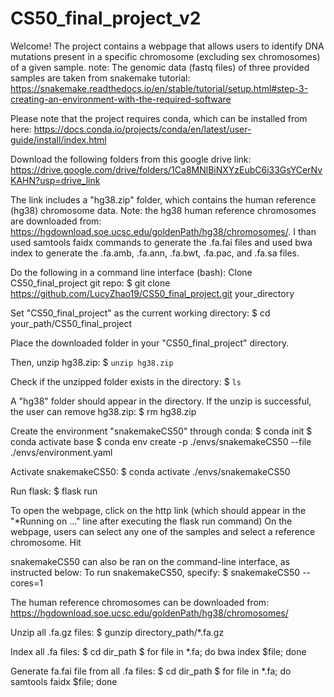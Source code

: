 # CS50_final_project_v2
Welcome! The project contains a webpage that allows users to identify DNA mutations present in a specific chromosome (excluding sex chromosomes) of a given sample. 
note: The genomic data (fastq files) of three provided samples are taken from snakemake tutorial: https://snakemake.readthedocs.io/en/stable/tutorial/setup.html#step-3-creating-an-environment-with-the-required-software

Please note that the project requires conda, which can be installed from here: https://docs.conda.io/projects/conda/en/latest/user-guide/install/index.html

Download the following folders from this google drive link: https://drive.google.com/drive/folders/1Ca8MNlBiNXYzEubC6i33GsYCerNvKAHN?usp=drive_link

The link includes a "hg38.zip" folder, which contains the human reference (hg38) chromosome data. 
Note: the hg38 human reference chromosomes are downloaded from: https://hgdownload.soe.ucsc.edu/goldenPath/hg38/chromosomes/. I than used samtools faidx commands to generate the .fa.fai files and used bwa index to generate the .fa.amb, .fa.ann, .fa.bwt, .fa.pac, and .fa.sa files. 

Do the following in a command line interface (bash):
Clone CS50_final_project git repo:
$ git clone https://github.com/LucyZhao19/CS50_final_project.git your_directory

Set "CS50_final_project" as the current working directory:
$ cd your_path/CS50_final_project

Place the downloaded folder in your "CS50_final_project" directory. 

Then, unzip hg38.zip:
$ `unzip hg38.zip`

Check if the unzipped folder exists in the directory:
$ `ls`

A "hg38" folder should appear in the directory. If the unzip is successful, the user can remove hg38.zip:
$ rm hg38.zip

Create the environment "snakemakeCS50" through conda:
$ conda init
$ conda activate base
$ conda env create -p ./envs/snakemakeCS50 --file ./envs/environment.yaml

Activate snakemakeCS50:
$ conda activate ./envs/snakemakeCS50

Run flask:
$ flask run

To open the webpage, click on the http link (which should appear in the "*Running on ..." line after executing the flask run command)
On the webpage, users can select any one of the samples and select a reference chromosome. Hit 

snakemakeCS50 can also be ran on the command-line interface, as instructed below:
To run snakemakeCS50, specify:
$ snakemakeCS50 --cores=1

The human reference chromosomes can be downloaded from:
https://hgdownload.soe.ucsc.edu/goldenPath/hg38/chromosomes/

Unzip all .fa.gz files:
$ gunzip directory_path/*.fa.gz

Index all .fa files:
$ cd dir_path
$ for file in *.fa; do bwa index $file; done

Generate fa.fai file from all .fa files: 
$ cd dir_path
$ for file in *.fa; do samtools faidx $file; done